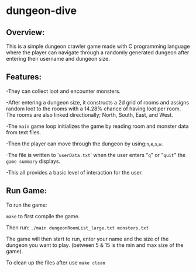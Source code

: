 # dungeon-dive

## Overview:

This is a simple dungeon crawler game made with C programming language where the player can navigate through a randomly generated dungeon after entering their username and dungeon size.

## Features:

-They can collect loot and encounter monsters.

-After entering a dungeon size, it constructs a 2d grid of rooms and assigns random loot to the rooms with a 14.28% chance of having loot per room. The rooms are also linked directionally; North, South, East, and West.

-The `main` game loop initializes the game by reading room and monster data from text files.

-Then the player can move through the dungeon by using:`n`,`e`,`s`,`w`.

-The file is written to '`userData.txt`' when the user enters "`q`" or "`quit`" the `game summary` displays.

-This all provides a basic level of interaction for the user.

## Run Game:

To run the game:

`make` to first compile the game.

Then run:
`./main dungeonRoomList_large.txt monsters.txt`

The game will then start to run, enter your name and the size of the dungeon you want to play. (between 5 & 15 is the min and max size of the game).

To clean up the files after use `make clean`
